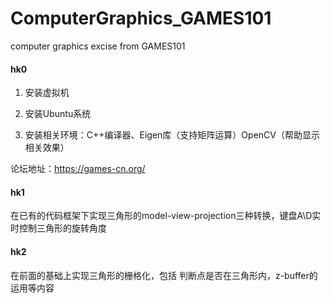 # ComputerGraphics_GAMES101
computer graphics excise from GAMES101

#### hk0

1. 安装虚拟机

2. 安装Ubuntu系统
3. 安装相关环境：C++编译器、Eigen库（支持矩阵运算）OpenCV（帮助显示相关效果）

论坛地址：https://games-cn.org/

#### hk1

在已有的代码框架下实现三角形的model-view-projection三种转换，键盘A\D实时控制三角形的旋转角度

#### hk2

在前面的基础上实现三角形的栅格化，包括 判断点是否在三角形内，z-buffer的运用等内容
